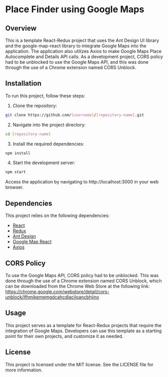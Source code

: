 # Place Finder using Google Maps
## Overview
This is a template React-Redux project that uses the Ant Design UI library and the google-map-react library to integrate Google Maps into the application. The application also utilizes Axios to make Google Maps Place Autocomplete and Details API calls. As a development project, CORS policy had to be unblocked to use the Google Maps API, and this was done through the use of a Chrome extension named CORS Unblock.

## Installation
To run this project, follow these steps:

1. Clone the repository:
```sh
git clone https://github.com/[username]/[repository-name].git
```
2. Navigate into the project directory:
```sh
cd [repository-name]
```
3. Install the required dependencies:
```sh
npm install
```
4. Start the development server:
```sh
npm start
```
Access the application by navigating to http://localhost:3000 in your web browser.
## Dependencies
This project relies on the following dependencies:

- [React]
- [Redux]
- [Ant Design]
- [Google Map React]
- [Axios]

## CORS Policy
To use the Google Maps API, CORS policy had to be unblocked. This was done through the use of a Chrome extension named CORS Unblock, which can be downloaded from the Chrome Web Store at the following link: https://chrome.google.com/webstore/detail/cors-unblock/lfhmikememgdcahcdlaciloancbhjino

## Usage
This project serves as a template for React-Redux projects that require the integration of Google Maps. Developers can use this template as a starting point for their own projects, and customize it as needed.

## License
This project is licensed under the MIT license. See the LICENSE file for more information.


 [React]: <https://www.npmjs.com/package/react>
 [Redux]: <https://www.npmjs.com/package/redux>
 [Ant Design]: <https://www.npmjs.com/package/antd>
 [Google Map React]: <https://www.npmjs.com/package/google-map-react>
 [Axios]: <https://www.npmjs.com/package/axios>